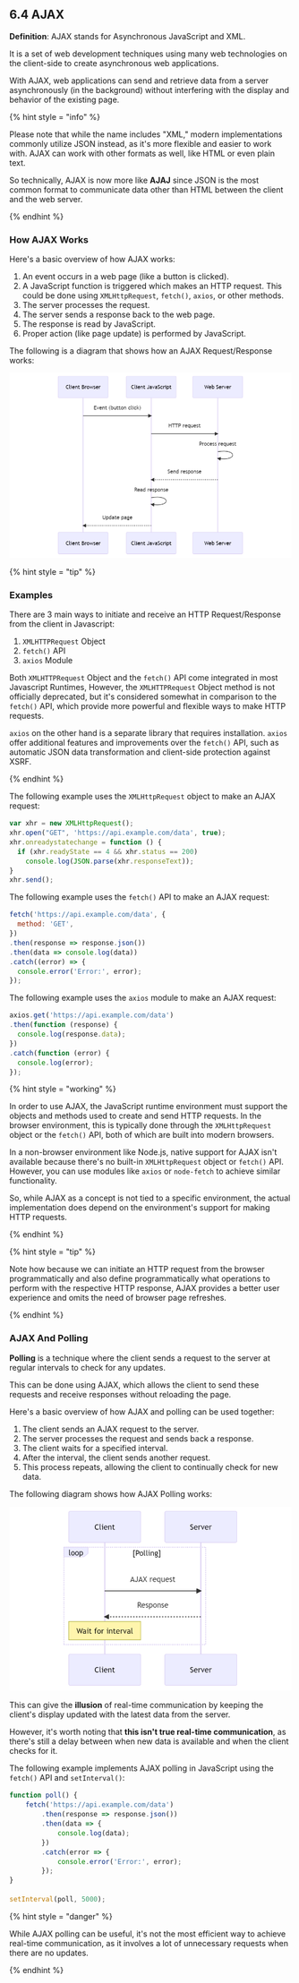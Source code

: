 ## 6.4 AJAX

**Definition**: AJAX stands for Asynchronous JavaScript and XML.

It is a set of web development techniques using many web technologies on the client-side to create asynchronous web applications.

With AJAX, web applications can send and retrieve data from a server asynchronously (in the background) without interfering with the display and behavior of the existing page.

{% hint style = "info" %}

Please note that while the name includes "XML," modern implementations commonly utilize JSON instead, as it's more flexible and easier to work with. AJAX can work with other formats as well, like HTML or even plain text.

So technically, AJAX is now more like **AJAJ** since JSON is the most common format to communicate data other than HTML between the client and the web server.

{% endhint %}

### How AJAX Works

Here's a basic overview of how AJAX works:

1. An event occurs in a web page (like a button is clicked).
2. A JavaScript function is triggered which makes an HTTP request. This could be done using `XMLHttpRequest`, `fetch()`, `axios`, or other methods.
3. The server processes the request.
4. The server sends a response back to the web page.
5. The response is read by JavaScript.
6. Proper action (like page update) is performed by JavaScript.

The following is a diagram that shows how an AJAX Request/Response works:

![img_5.png](img_5.png)

{% hint style = "tip" %}

### Examples

There are 3 main ways to initiate and receive an HTTP Request/Response from the client in Javascript:

1. `XMLHTTPRequest` Object
2. `fetch()` API
3. `axios` Module

Both `XMLHTTPRequest` Object and the `fetch()` API come integrated in most Javascript Runtimes, However, the `XMLHTTPRequest` Object method is not officially deprecated, but it's considered somewhat in comparison to the `fetch()` API, which provide more powerful and flexible ways to make HTTP requests.

`axios` on the other hand is a separate library that requires installation. `axios` offer additional features and improvements over the `fetch()` API, such as automatic JSON data transformation and client-side protection against XSRF.

{% endhint %}

The following example uses the `XMLHttpRequest` object to make an AJAX request:

```javascript
var xhr = new XMLHttpRequest();
xhr.open("GET", 'https://api.example.com/data', true);
xhr.onreadystatechange = function () {
  if (xhr.readyState == 4 && xhr.status == 200)
    console.log(JSON.parse(xhr.responseText));
}
xhr.send();
```

The following example uses the `fetch()` API to make an AJAX request:

```javascript
fetch('https://api.example.com/data', {
  method: 'GET', 
})
.then(response => response.json())
.then(data => console.log(data))
.catch((error) => {
  console.error('Error:', error);
});
```

The following example uses the `axios` module to make an AJAX request:

```javascript
axios.get('https://api.example.com/data')
.then(function (response) {
  console.log(response.data);
})
.catch(function (error) {
  console.log(error);
});
```

{% hint style = "working" %}

In order to use AJAX, the JavaScript runtime environment must support the objects and methods used to create and send HTTP requests. In the browser environment, this is typically done through the `XMLHttpRequest` object or the `fetch()` API, both of which are built into modern browsers.

In a non-browser environment like Node.js, native support for AJAX isn't available because there's no built-in `XMLHttpRequest` object or `fetch()` API. However, you can use modules like `axios` or `node-fetch` to achieve similar functionality.

So, while AJAX as a concept is not tied to a specific environment, the actual implementation does depend on the environment's support for making HTTP requests.

{% endhint %}

{% hint style = "tip" %}

Note how because we can initiate an HTTP request from the browser programmatically and also define programmatically what operations to perform with the respective HTTP response, AJAX provides a better user experience and omits the need of browser page refreshes. 

{% endhint %}

### AJAX And Polling

**Polling** is a technique where the client sends a request to the server at regular intervals to check for any updates. 

This can be done using AJAX, which allows the client to send these requests and receive responses without reloading the page.

Here's a basic overview of how AJAX and polling can be used together:

1. The client sends an AJAX request to the server.
2. The server processes the request and sends back a response.
3. The client waits for a specified interval.
4. After the interval, the client sends another request.
5. This process repeats, allowing the client to continually check for new data.

The following diagram shows how AJAX Polling works:

![img_4.png](img_4.png)

This can give the **illusion** of real-time communication by keeping the client's display updated with the latest data from the server. 

However, it's worth noting that **this isn't true real-time communication**, as there's still a delay between when new data is available and when the client checks for it.

The following example implements AJAX polling in JavaScript using the `fetch()` API and `setInterval()`:

```javascript
function poll() {
    fetch('https://api.example.com/data')
        .then(response => response.json())
        .then(data => {
            console.log(data);
        })
        .catch(error => {
            console.error('Error:', error);
        });
}

setInterval(poll, 5000);
```

{% hint style = "danger" %}

While AJAX polling can be useful, it's not the most efficient way to achieve real-time communication, as it involves a lot of unnecessary requests when there are no updates.

{% endhint %}